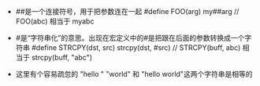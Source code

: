 * ##是一个连接符号，用于把参数连在一起
#define  FOO(arg)   my##arg
// FOO(abc) 相当于 myabc

* #是“字符串化”的意思。出现在宏定义中的#是把跟在后面的参数转换成一个字符串
#define STRCPY(dst, src)   strcpy(dst, #src)
// STRCPY(buff, abc) 相当于 strcpy(buff, "abc")

* 这里有个容易疏忽的
"hello " "world" 和 "hello world"这两个字符串是相等的